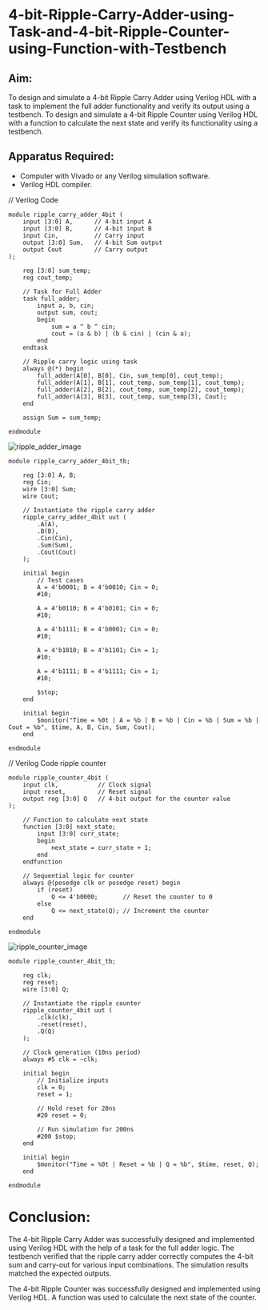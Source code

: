 # 4-bit-Ripple-Carry-Adder-using-Task-and-4-bit-Ripple-Counter-using-Function-with-Testbench
## Aim:
To design and simulate a 4-bit Ripple Carry Adder using Verilog HDL with a task to implement the full adder functionality and verify its output using a testbench.
To design and simulate a 4-bit Ripple Counter using Verilog HDL with a function to calculate the next state and verify its functionality using a testbench.

## Apparatus Required:
- Computer with Vivado or any Verilog simulation software.
- Verilog HDL compiler.

// Verilog Code
```
module ripple_carry_adder_4bit (
    input [3:0] A,      // 4-bit input A
    input [3:0] B,      // 4-bit input B
    input Cin,          // Carry input
    output [3:0] Sum,   // 4-bit Sum output
    output Cout         // Carry output
);

    reg [3:0] sum_temp;
    reg cout_temp;

    // Task for Full Adder
    task full_adder;
        input a, b, cin;
        output sum, cout;
        begin
            sum = a ^ b ^ cin;
            cout = (a & b) | (b & cin) | (cin & a);
        end
    endtask

    // Ripple carry logic using task
    always @(*) begin
        full_adder(A[0], B[0], Cin, sum_temp[0], cout_temp);
        full_adder(A[1], B[1], cout_temp, sum_temp[1], cout_temp);
        full_adder(A[2], B[2], cout_temp, sum_temp[2], cout_temp);
        full_adder(A[3], B[3], cout_temp, sum_temp[3], Cout);
    end

    assign Sum = sum_temp;

endmodule
```

![ripple_adder_image](https://github.com/user-attachments/assets/25e43b89-5581-487f-9d7d-8c8d9fd49813)

```
module ripple_carry_adder_4bit_tb;

    reg [3:0] A, B;
    reg Cin;
    wire [3:0] Sum;
    wire Cout;

    // Instantiate the ripple carry adder
    ripple_carry_adder_4bit uut (
        .A(A),
        .B(B),
        .Cin(Cin),
        .Sum(Sum),
        .Cout(Cout)
    );

    initial begin
        // Test cases
        A = 4'b0001; B = 4'b0010; Cin = 0;
        #10;
        
        A = 4'b0110; B = 4'b0101; Cin = 0;
        #10;
        
        A = 4'b1111; B = 4'b0001; Cin = 0;
        #10;
        
        A = 4'b1010; B = 4'b1101; Cin = 1;
        #10;
        
        A = 4'b1111; B = 4'b1111; Cin = 1;
        #10;

        $stop;
    end

    initial begin
        $monitor("Time = %0t | A = %b | B = %b | Cin = %b | Sum = %b | Cout = %b", $time, A, B, Cin, Sum, Cout);
    end

endmodule
```

// Verilog Code ripple counter
```
module ripple_counter_4bit (
    input clk,           // Clock signal
    input reset,         // Reset signal
    output reg [3:0] Q   // 4-bit output for the counter value
);

    // Function to calculate next state
    function [3:0] next_state;
        input [3:0] curr_state;
        begin
            next_state = curr_state + 1;
        end
    endfunction

    // Sequential logic for counter
    always @(posedge clk or posedge reset) begin
        if (reset)
            Q <= 4'b0000;       // Reset the counter to 0
        else
            Q <= next_state(Q); // Increment the counter
    end

endmodule
```
![ripple_counter_image](https://github.com/user-attachments/assets/875d4b2b-63a3-4da6-999e-e4fa23e01936)

```
module ripple_counter_4bit_tb;

    reg clk;
    reg reset;
    wire [3:0] Q;

    // Instantiate the ripple counter
    ripple_counter_4bit uut (
        .clk(clk),
        .reset(reset),
        .Q(Q)
    );

    // Clock generation (10ns period)
    always #5 clk = ~clk;

    initial begin
        // Initialize inputs
        clk = 0;
        reset = 1;

        // Hold reset for 20ns
        #20 reset = 0;

        // Run simulation for 200ns
        #200 $stop;
    end

    initial begin
        $monitor("Time = %0t | Reset = %b | Q = %b", $time, reset, Q);
    end

endmodule
```
# Conclusion:
The 4-bit Ripple Carry Adder was successfully designed and implemented using Verilog HDL with the help of a task for the full adder logic. The testbench verified that the ripple carry adder correctly computes the 4-bit sum and carry-out for various input combinations. The simulation results matched the expected outputs.

The 4-bit Ripple Counter was successfully designed and implemented using Verilog HDL. A function was used to calculate the next state of the counter.

